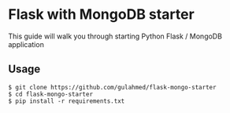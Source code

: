 # Flask with MongoDB starter
This guide will walk you through starting Python Flask / MongoDB application

## Usage
``` console
$ git clone https://github.com/gulahmed/flask-mongo-starter
$ cd flask-mongo-starter
$ pip install -r requirements.txt


```
